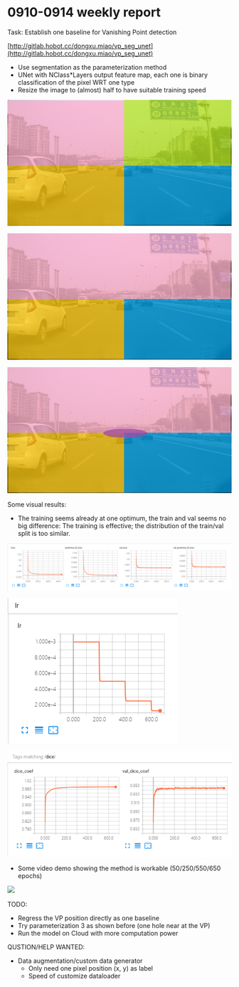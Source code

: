 # 0910-0914 weekly report

Task: Establish one baseline for Vanishing Point detection

[http://gitlab.hobot.cc/dongxu.miao/vp_seg_unet](http://gitlab.hobot.cc/dongxu.miao/vp_seg_unet)

* Use segmentation as the parameterization method
* UNet with NClass*Layers output feature map, each one is binary classification of the pixel WRT one type
* Resize the image to (almost) half to have suitable training speed

![](pics/vp_para_1.png)

![](pics/vp_para_2.png)

![](pics/vp_para_3.png)


Some visual results:

* The training seems already at one optimum, the train and val seems no big difference: The training is effective; the distribution of the train/val split is too similar.

![](pics/0914_train_done1.png)

![](pics/0914_train_done2.png)

![](pics/0914_train_done3.png)

* Some video demo showing the method is workable (50/250/550/650 epochs)

![](pics/merge_50_150_550_650.mp4.video)

TODO:

* Regress the VP position directly as one baseline
* Try parameterization 3 as shown before (one hole near at the VP)
* Run the model on Cloud with more computation power

QUSTION/HELP WANTED:

* Data augmentation/custom data generator
    - Only need one pixel position (x, y) as label
    - Speed of customize dataloader